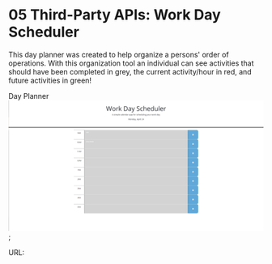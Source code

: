 # 05 Third-Party APIs: Work Day Scheduler


 This day planner was created to help organize a persons' order of operations.
 With this organization tool an individual can see activities that should have been completed in grey,
 the current activity/hour in red, and future activities in green!

 Day Planner ![homePage.img](./Assets/Screenshot%20(33).png);

 URL: 